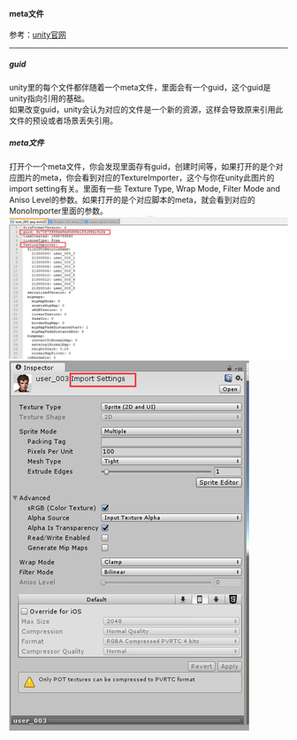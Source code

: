 #### meta文件
参考：[unity官网](https://docs.unity3d.com/Manual/BehindtheScenes.html)  

---
##### guid
unity里的每个文件都伴随着一个meta文件，里面会有一个guid，这个guid是unity指向引用的基础。  
如果改变guid，unity会认为对应的文件是一个新的资源，这样会导致原来引用此文件的预设或者场景丢失引用。

##### meta文件 
打开个一个meta文件，你会发现里面存有guid，创建时间等，如果打开的是个对应图片的meta，你会看到对应的TextureImporter，这个与你在unity此图片的import setting有关。里面有一些 Texture Type, Wrap Mode, Filter Mode and Aniso Level的参数。如果打开的是个对应脚本的meta，就会看到对应的MonoImporter里面的参数。
![](UnityManualPic/4.png)  
![](UnityManualPic/5.png)  
